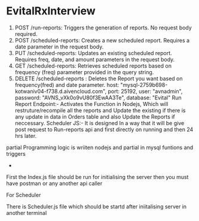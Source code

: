 # EvitalRxInterview

1) POST /run-reports: Triggers the generation of reports. No request body required.
2) POST /scheduled-reports: Creates a new scheduled report. Requires a date parameter in the request body.
3) PUT /scheduled-reports: Updates an existing scheduled report. Requires freq, date, and amount parameters in the request body.
4) GET /scheduled-reports: Retrieves scheduled reports based on frequency (freq) parameter provided in the query string.
5) DELETE /scheduled-reports : Deletes the Report you want based on frequency(fred) and date parameter.
host: "mysql-2759b698-kotwaniv04-f738.d.aivencloud.com",
port: 25192,
user: "avnadmin",
password: "AVNS_vXk0o9vU80f3EwAA3Te",
database: "Evital"
Run Report Endpoint:- Activates the Function in Nodejs, Which will restruture/recompile all the reports and Update the existing if there is any update in data in Orders table and also Update the Reports if neccessary.
Scheduler JS:- It is designed In a way that it will be give post request to Run-reports api and first directly on running and then 24 hrs later.

partial Programming logic is wriiten nodejs and partial in mysql funtions and triggers 


-
First the Index.js file should be run for initialising the server then you must have postman or any another api caller 

For Scheduler

There is Scheduler.js file which should be startd after  iniitalising server in another terminal 
